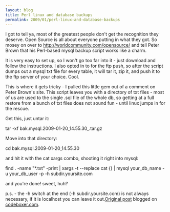 ```yaml
---
layout: blog
title: Perl linux and database backups
permalink: 2009/01/perl-linux-and-database-backups
---
```


<p>I got to tell ya, most of the greatest people don&#039;t get the recognition they deserve. Open Source is all about everyone putting in what they got. So mosey on over to <a href="http://worldcommunity.com/opensource/">http://worldcommunity.com/opensource/</a> and tell Peter Brown that his Perl-based mysql backup script works like a charm.</p>
<p>It is very easy to set up, so I won&#039;t go too far into it - just download and follow the instructions. I also opted in to for the ftp push, so after the script dumps out a mysql txt file for every table, it will tar it, zip it, and push it to the ftp server of your choice. Cool.</p>
<p>This is where it gets tricky - I pulled this little gem out of a comment on Peter Brown&#039;s site. This script leaves you with a directory of txt files - most of us are used to the single .sql file of the whole db, so getting at a full restore from a bunch of txt files does not sound fun - until linux jumps in for the rescue.</p>
<p>Get this, just untar it:</p>
<p>  tar -xf bak.mysql.2009-01-20_14.55.30_.tar.gz</p>
<p>Move into that directory:</p>
<p>  cd bak.mysql.2009-01-20_14.55.30</p>
<p>and hit it with the cat xargs combo, shooting it right into mysql:</p>
<p>  find . -name "*.txt" -print | xargs -t --replace cat {} | mysql your_db_name -u your_db_user -p -h subdir.yoursite.com</p>
<p>and you&#039;re done! sweet, huh?</p>
<p>p.s. - the -h switch at the end (-h subdir.yoursite.com) is not always necessary, if it is localhost you can leave it out.<a href="http://www.digbox.net/index.php/dba/mysql/perl-linux-and-database-backups">Original post</a> blogged on <a href="http://codeboxer.com">codeboxer.com</a>.</p>
